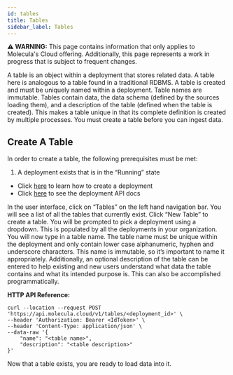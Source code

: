 ```yaml
---
id: tables
title: Tables
sidebar_label: Tables
---
```


 **⚠ WARNING:** This page contains information that only applies to Molecula's Cloud offering. Additionally, this page represents a work in progress that is subject to frequent changes. 

A table is an object within a deployment that stores related data. A table here is analogous to a table found in a traditional RDBMS.  A table is created and must be uniquely named within a deployment. Table names are immutable. Tables contain data, the data schema (defined by the sources loading them), and a description of the table (defined when the table is created). This makes a table unique in that its complete definition is created by multiple processes. You must create a table before you can ingest data.

## Create A Table

In order to create a table, the following prerequisites must be met:

1. A deployment exists that is in the “Running” state
- Click [here](/setting-up-featurebase/cloud/creating-deployment) to learn how to create a deployment
- Click [here](/reference/api/cloud/api) to see the deployment API docs

In the user interface, click on “Tables” on the left hand navigation bar. You will see a list of all the tables that currently exist. Click “New Table” to create a table. You will be prompted to pick a deployment using a dropdown. This is populated by all the deployments in your organization. You will now type in a table name. The table name must be unique within the deployment and only contain lower case alphanumeric, hyphen and underscore characters. This name is immutable, so it’s important to name it appropriately. Additionally, an optional description of the table can be entered to help existing and new users understand what data the table contains and what its intended purpose is. This can also be accomplished programmatically.


**HTTP API Reference:**
```shell
curl --location --request POST 'https://api.molecula.cloud/v1/tables/<deployment_id>' \
--header 'Authorization: Bearer <IdToken>' \
--header 'Content-Type: application/json' \
--data-raw '{
    "name": "<table name>",
    "description": "<table description>"    
}'
```

Now that a table exists, you are ready to load data into it. 
